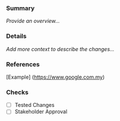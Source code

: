 ### Summary
_Provide an overview..._

### Details
_Add more context to describe the changes..._

### References
[Example] (https://www.google.com.my)

### Checks
 - [ ] Tested Changes
 - [ ] Stakeholder Approval
